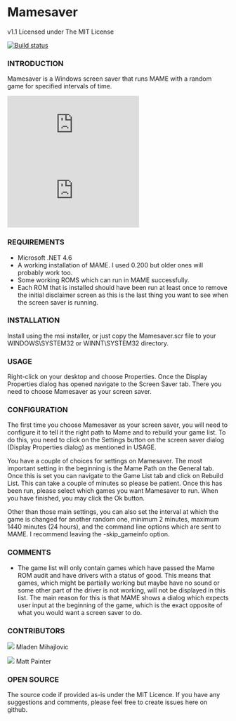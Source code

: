 # Mamesaver

v1.1
Licensed under The MIT License

[![Build status](https://ci.appveyor.com/api/projects/status/2b8n7te1bq8rf1pp?svg=true)](https://ci.appveyor.com/project/mmihajlovic/mamesaver)

### INTRODUCTION

Mamesaver is a Windows screen saver that runs MAME with a random game for specified intervals of time.

![General Settings](http://sourceforge.net/dbimage.php?id=121992) ![Game List](http://sourceforge.net/dbimage.php?id=121994)


### REQUIREMENTS
* Microsoft .NET 4.6
* A working installation of MAME. I used 0.200 but older ones will probably work too.
* Some working ROMS which can run in MAME successfully.
* Each ROM that is installed should have been run at least once to remove the initial disclaimer screen as this is the last thing you want to see when the screen saver is running.

### INSTALLATION
Install using the msi installer, or just copy the Mamesaver.scr file to your WINDOWS\SYSTEM32 or WINNT\SYSTEM32 directory.

### USAGE

Right-click on your desktop and choose Properties. Once the Display Properties dialog has opened navigate to the Screen Saver tab. There you need to choose Mamesaver as your screen saver.

### CONFIGURATION

The first time you choose Mamesaver as your screen saver, you will need to configure it to tell it the right path to Mame and to rebuild your game list. To do this, you need to click on the Settings button on the screen saver dialog (Display Properties dialog) as mentioned in USAGE.

You have a couple of choices for settings on Mamesaver. The most important setting in the beginning is the Mame Path on the General tab. Once this is set you can navigate to the Game List tab and click on Rebuild List. This can take a couple of minutes so please be patient. Once this has been run, please select which games you want Mamesaver to run. When you have finished, you may click the Ok button.

Other than those main settings, you can also set the interval at which the game is changed for another random one, minimum 2 minutes, maximum 1440 minutes (24 hours), and the command line options which are sent to MAME. I recommend leaving the -skip_gameinfo option.

### COMMENTS

* The game list will only contain games which have passed the Mame ROM audit and have drivers with a status of good. This means that games, which might be partially working but maybe have no sound or some other part of the driver is not working, will not be displayed in this list. The main reason for this is that MAME shows a dialog which expects user input at the beginning of the game, which is the exact opposite of what you would want a screen saver to do.

### CONTRIBUTORS
![](https://avatars2.githubusercontent.com/u/229311?s=44&v=4) Mladen Mihajlovic

![](https://avatars2.githubusercontent.com/u/1732347?s=44&v=4) Matt Painter

### OPEN SOURCE
The source code if provided as-is under the MIT Licence. If you have any suggestions and comments, please feel free to create issues here on github.
